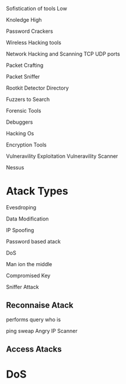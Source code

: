 Sofistication of tools Low


Knoledge  High

Password Crackers

Wireless Hacking tools

Network Hacking and Scanning TCP UDP ports

Packet Crafting

Packet Sniffer

Rootkit Detector  Directory

Fuzzers to Search

Forensic Tools

Debuggers

Hacking Os

Encryption Tools

Vulneravility Exploitation
Vulneravility Scanner

Nessus

# Atack Types

Evesdroping

Data Modification 

IP Spoofing

Password based atack

DoS

Man ion the middle

Compromised Key

Sniffer Attack



## Reconnaise Atack

performs query 
who is 

ping sweap Angry IP Scanner 


## Access Atacks 


# DoS
